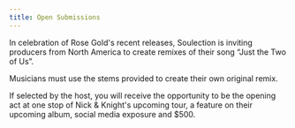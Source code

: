 ```yaml
---
title: Open Submissions
---
```

In celebration of Rose Gold's recent releases, Soulection is inviting producers from North America to create remixes of their song “Just the Two of Us”.

Musicians must use the stems provided to create their own original remix.

If selected by the host, you will receive the opportunity to be the opening act at one stop of Nick & Knight's upcoming tour, a feature on their upcoming album, social media exposure and $500.
